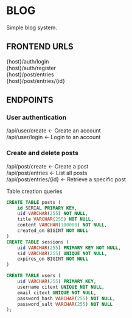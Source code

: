 # BLOG <br>
Simple blog system.

## FRONTEND URLS
{host}/auth/login<br>
{host}/auth/register<br>
{host}/post/entries<br>
{host}/post/entries/{id}<br>

## ENDPOINTS

### User authentication
/api/user/create <- Create an account<br>
/api/user/login <- Login to an account<br>
### Create and delete posts
/api/post/create <- Create a post<br>
/api/post/entries <- List all posts<br>
/api/post/entries/{id} <- Retrieve a specific post<br>


Table creation queries
```sql
CREATE TABLE posts (
    id SERIAL PRIMARY KEY,
    uid VARCHAR(255) NOT NULL,
    title VARCHAR(255) NOT NULL,
    content VARCHAR(100000) NOT NULL,
    created_on BIGINT NOT NULL
)
CREATE TABLE sessions (
    uid VARCHAR(255) PRIMARY KEY NOT NULL,
    sid VARCHAR(255) UNIQUE NOT NULL,
    expires_on BIGINT NOT NULL
)

CREATE TABLE users (
    uid VARCHAR(255) PRIMARY KEY,
    username citext UNIQUE NOT NULL,
    email citext UNIQUE NOT NULL,
    password_hash VARCHAR(255) NOT NULL,
    password_salt VARCHAR(255) NOT NULL
);
```

